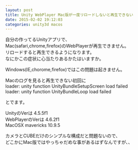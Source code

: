 ```yaml
---
layout: post
title: Unity WebPlayer Mac版が一度リロードしないと再生できない
date: 2015-02-02 19:12:03
categories: unity3d macos
---
```

<p>自分の作ってるUnityアプリで、<br>
Mac(safari,chrome,firefox)のWebPlayerが再生できません。<br>
リロードすると再生できるようになります。<br>
なにかこの症状に心当たりあるかたはいますか。</p>

<p>Windows(IE,chorome,firefox)ではこの問題は起きません。</p>

<p>Macのログを見ると再生できない初回に<br>
loader: unity function UnityBundleSetupScreen load failed<br>
loader: unity function UnityBundleLoop load failed</p>

<p>とでます。</p>

<p>UnityのVerは 4.5.5f1<br>
WebPlayerのVerは 4.6.2f1<br>
MacOSX mavericks 10.9.5</p>

<p>カメラとCUBEだけのシンプルな構成だと問題ないので、<br>
どこかにMac版ではやっちゃだめな事があるはずなんですが、、</p>
